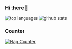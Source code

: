 ### Hi there 👋
<img src="https://github-readme-stats.vercel.app/api/top-langs/?username=stefango&show_icons=true&theme=radical&hide=html" alt="top languages" align="left"/>
<img src="https://github-readme-stats.vercel.app/api?username=stefango&show_icons=true&theme=radical" alt="github stats"/>
<br/>

### Counter
<a href="https://info.flagcounter.com/cJsw"><img src="https://s01.flagcounter.com/count2/cJsw/bg_000000/txt_CCCCCC/border_CCCCCC/columns_8/maxflags_24/viewers_0/labels_1/pageviews_1/flags_0/percent_0/" alt="Flag Counter" border="0"></a>

<!--
**stefango/stefango** is a ✨ _special_ ✨ repository because its `README.md` (this file) appears on your GitHub profile.

Here are some ideas to get you started:

- 🔭 I’m currently working on ...
- 🌱 I’m currently learning ...
- 👯 I’m looking to collaborate on ...
- 🤔 I’m looking for help with ...
- 💬 Ask me about ...
- 📫 How to reach me: ...
- 😄 Pronouns: ...
- ⚡ Fun fact: ...
-->
